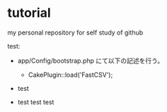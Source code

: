# tutorial
my personal repository for self study of github

test:
* app/Config/bootstrap.php にて以下の記述を行う。
    * CakePlugin::load('FastCSV'); 

* test
* test
       test
      test
